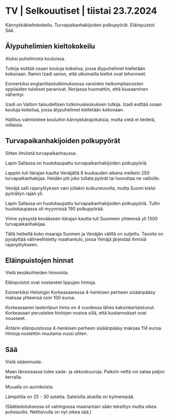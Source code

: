 # TV \| Selkouutiset \| tiistai 23.7.2024

Kännykkäkieltokokeilu. Turvapaikanhakijoiden polkupyörät. Eläinpuistot. Sää.

## Älypuhelimien kieltokokeilu

Aluksi puhelimista kouluissa.

Tutkija esittää osaan kouluja kokeilua, jossa älypuhelimet kielletään kokonaan. Ramin Izadi sanoo, että ulkomailla kiellot ovat tehonneet.

Esimerkiksi englantilaistutkimuksessa varsinkin heikompitasoisten oppilaiden tulokset paranivat. Norjassa huomattiin, että kiusaaminen vähentyi.

Izadi on Valtion taloudellisen tutkimuskeskuksen tutkija. Izadi esittää osaan kouluja kokeilua, jossa älypuhelimet kielletään kokonaan.

Hallitus valmistelee kouluihin kännykkärajoituksia, mutta vielä ei tiedetä, millaisia.

## Turvapaikanhakijoiden polkupyörät

Sitten ilmiöstä turvapaikanhaussa.

Lapin Sallassa on huutokaupattu turvapaikanhakijoiden polkupyöriä.

Lappiin tuli itärajan kautta Venäjältä 8 kuukauden aikana melkein 250 turvapaikanhakijaa. Heidän piti joko tullata pyörät tai luovuttaa ne valtiolle.

Venäjä salli rajanylityksen vain jollakin kulkuneuvolla, mutta Suomi kielsi pyöräilyn rajan yli.

Lapin Sallassa on huutokaupattu turvapaikanhakijoiden polkupyöriä. Tullin huutokaupassa oli myynnissä 190 polkupyörää.

Viime syksystä kevääseen itärajan kautta tuli Suomeen yhteensä yli 1300 turvapaikanhakijaa.

Tällä hetkellä koko maaraja Suomen ja Venäjän välillä on suljettu. Tavoite on pysäyttää välineellistetty maahantulo, jossa Venäjä järjestää ihmisiä rajanylitykseen.

## Eläinpuistojen hinnat

Vielä kesäkohteiden hinnoista.

Eläinpuistot ovat nostaneet lippujen hintoja.

Esimerkiksi Helsingin Korkeasaaressa 4-henkisen perheen sisäänpääsy maksaa yhteensä noin 100 euroa.

Korkeasaaren lastenlipun hinta on 4 vuodessa lähes kaksinkertaistunut. Korkeasaari perustelee hintojen nostoa sillä, että kustannukset ovat nousseet.

Ähtärin eläinpuistossa 4-henkisen perheen sisäänpääsy maksaa 114 euroa. Hintoja nostettiin muutama vuosi sitten.

## Sää

Vielä sääennuste.

Maan länsiosassa tulee sade- ja ukkoskuuroja. Paikoin vettä voi sataa paljon kerralla.

Muualla on aurinkoista.

Lämpötila on 25 - 30 astetta. Sateisilla alueilla on kylmempää.

(Säätiedotuksessa oli vahingossa maanantain sään tekstitys mutta oikea puheaudio. Nettisivulla on nyt oikea sää.)

